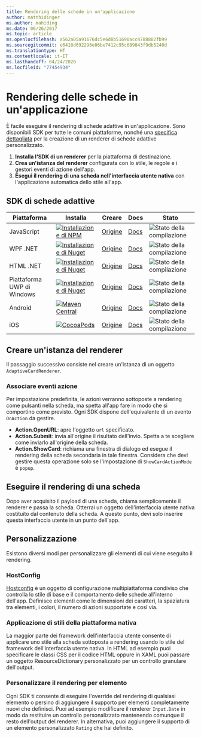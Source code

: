 ```yaml
---
title: Rendering delle schede in un'applicazione
author: matthidinger
ms.author: mahiding
ms.date: 06/26/2017
ms.topic: article
ms.openlocfilehash: a562a05a91676dc5e6d8b51690acc4788802fb99
ms.sourcegitcommit: e6418d692296e06be7412c95c689843f9db5240d
ms.translationtype: HT
ms.contentlocale: it-IT
ms.lasthandoff: 04/24/2020
ms.locfileid: "77454934"
---
```

# <a name="rendering-cards-inside-your-application"></a>Rendering delle schede in un'applicazione

È facile eseguire il rendering di schede adattive in un'applicazione. Sono disponibili SDK per tutte le comuni piattaforme, nonché una [specifica dettagliata](implement-a-renderer.md) per la creazione di un renderer di schede adattive personalizzato.

1. **Installa l'SDK di un renderer** per la piattaforma di destinazione.
2. **Crea un'istanza del renderer** configurata con lo stile, le regole e i gestori eventi di azione dell'app.
3. **Esegui il rendering di una scheda nell'interfaccia utente nativa** con l'applicazione automatica dello stile all'app.

## <a name="adaptive-cards-sdks"></a>SDK di schede adattive

|Piattaforma|Installa|Creare|Docs|Stato|
|---|---|---|---|---|
| JavaScript | [![Installazione di NPM](https://img.shields.io/npm/v/adaptivecards.svg)](https://www.npmjs.com/package/adaptivecards) | [Origine](https://github.com/Microsoft/AdaptiveCards/tree/master/source/nodejs)| [Docs](../sdk/rendering-cards/javascript/getting-started.md) | ![Stato della compilazione](https://img.shields.io/vso/build/Microsoft/56cf629e-8f3a-4412-acbc-bf69366c552c/20564.svg) |
| WPF .NET | [![Installazione di Nuget](https://img.shields.io/nuget/vpre/AdaptiveCards.Rendering.Wpf.svg)](https://www.nuget.org/packages/AdaptiveCards.Rendering.Wpf) | [Origine](https://github.com/Microsoft/AdaptiveCards/tree/master/source/dotnet)| [Docs](../sdk/rendering-cards/net-wpf/getting-started.md) | ![Stato della compilazione](https://img.shields.io/vso/build/Microsoft/56cf629e-8f3a-4412-acbc-bf69366c552c/20596.svg) |
| HTML .NET | [![Installazione di Nuget](https://img.shields.io/nuget/vpre/AdaptiveCards.Rendering.Html.svg)](https://www.nuget.org/packages/AdaptiveCards.Rendering.Html) | [Origine](https://github.com/Microsoft/AdaptiveCards/tree/master/source/dotnet) | [Docs](../sdk/rendering-cards/net-html/getting-started.md) | ![Stato della compilazione](https://img.shields.io/vso/build/Microsoft/56cf629e-8f3a-4412-acbc-bf69366c552c/20596.svg) |
| Piattaforma UWP di Windows | [![Installazione di Nuget](https://img.shields.io/nuget/vpre/AdaptiveCards.Rendering.Uwp.svg)](https://www.nuget.org/packages/AdaptiveCards.Rendering.Uwp) | [Origine](https://github.com/Microsoft/AdaptiveCards/tree/master/source/uwp) | [Docs](../sdk/rendering-cards/uwp/getting-started.md) | ![Stato della compilazione](https://img.shields.io/vso/build/Microsoft/56cf629e-8f3a-4412-acbc-bf69366c552c/20583.svg) |
| Android | [![Maven Central](https://img.shields.io/maven-central/v/io.adaptivecards/adaptivecards-android.svg)](https://search.maven.org/#search%7Cga%7C1%7Ca%3A%22adaptivecards-android%22) | [Origine](https://github.com/Microsoft/AdaptiveCards/tree/master/source/android) | [Docs](../sdk/rendering-cards/android/getting-started.md) | ![Stato della compilazione](https://img.shields.io/vso/build/Microsoft/8d47e068-03c8-4cdc-aa9b-fc6929290322/17651.svg)
| iOS | [![CocoaPods](https://img.shields.io/cocoapods/v/AdaptiveCards.svg)](https://cocoapods.org/pods/AdaptiveCards) | [Origine](https://github.com/Microsoft/AdaptiveCards/tree/master/source/ios) | [Docs](../sdk/rendering-cards/ios/getting-started.md) |  ![Stato della compilazione](https://img.shields.io/vso/build/Microsoft/8d47e068-03c8-4cdc-aa9b-fc6929290322/16990.svg) |

## <a name="create-an-instance-of-the-renderer"></a>Creare un'istanza del renderer

Il passaggio successivo consiste nel creare un'istanza di un oggetto `AdaptiveCardRenderer`. 

### <a name="hook-up-action-events"></a>Associare eventi azione

Per impostazione predefinita, le azioni verranno sottoposte a rendering come pulsanti nella scheda, ma spetta all'app fare in modo che si comportino come previsto. Ogni SDK dispone dell'equivalente di un evento `OnAction` da gestire.

* **Action.OpenURL**: apre l'oggetto `url` specificato.  
* **Action.Submit**: invia all'origine il risultato dell'invio. Spetta a te scegliere come inviarlo all'origine della scheda.
* **Action.ShowCard**: richiama una finestra di dialogo ed esegue il rendering della scheda secondaria in tale finestra. Considera che devi gestire questa operazione solo se l'impostazione di `ShowCardActionMode` è `popup`.

## <a name="render-a-card"></a>Eseguire il rendering di una scheda

Dopo aver acquisito il payload di una scheda, chiama semplicemente il renderer e passa la scheda. Otterrai un oggetto dell'interfaccia utente nativa costituito dal contenuto della scheda. A questo punto, devi solo inserire questa interfaccia utente in un punto dell'app.

## <a name="customization"></a>Personalizzazione

Esistono diversi modi per personalizzare gli elementi di cui viene eseguito il rendering. 

### <a name="hostconfig"></a>HostConfig

[Hostconfig](host-config.md) è un oggetto di configurazione multipiattaforma condiviso che controlla lo stile di base e il comportamento delle schede all'interno dell'app. Definisce elementi come le dimensioni dei caratteri, la spaziatura tra elementi, i colori, il numero di azioni supportate e così via. 

### <a name="native-platform-styling"></a>Applicazione di stili della piattaforma nativa

La maggior parte dei framework dell'interfaccia utente consente di applicare uno stile alla scheda sottoposta a rendering usando lo stile del framework dell'interfaccia utente nativa. In HTML ad esempio puoi specificare le classi CSS per il codice HTML oppure in XAML puoi passare un oggetto ResourceDictionary personalizzato per un controllo granulare dell'output.

### <a name="customize-per-element-rendering"></a>Personalizzare il rendering per elemento

Ogni SDK ti consente di eseguire l'override del rendering di qualsiasi elemento o persino di aggiungere il supporto per elementi completamente nuovi che definisci.  Puoi ad esempio modificare il renderer `Input.Date` in modo da restituire un controllo personalizzato mantenendo comunque il resto dell'output del renderer. In alternativa, puoi aggiungere il supporto di un elemento personalizzato `Rating` che hai definito.



